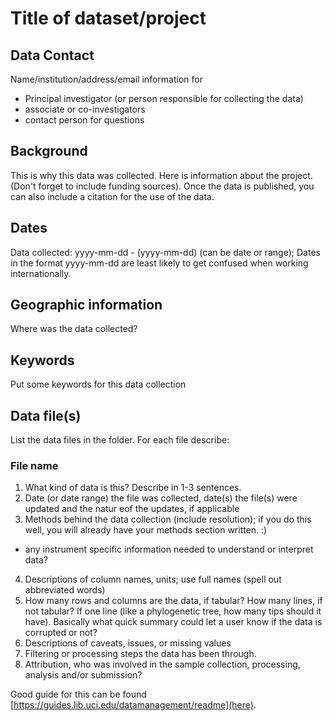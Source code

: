 # Title of dataset/project

## Data Contact
Name/institution/address/email information for
 - Principal investigator (or person responsible for collecting the data)
 - associate or co-investigators
 - contact person for questions
 
 
## Background 
This is why this data was collected. Here is information about the project. (Don't forget to include funding sources). Once the data is published, you can also include a citation for the use of the data.


## Dates
Data collected: yyyy-mm-dd - (yyyy-mm-dd) (can be date or range); Dates in the format yyyy-mm-dd are least likely to get confused when working internationally.

## Geographic information
Where was the data collected?

## Keywords
Put some keywords for this data collection

## Data file(s)
List the data files in the folder. For each file describe:
### File name
  1. What kind of data is this? Describe in 1-3 sentences. 
  2. Date (or date range) the file was collected, date(s) the file(s) were updated and the natur eof the updates, if applicable 
  3. Methods behind the data collection (include resolution); if you do this well, you will already have your methods section written. :)
   - any instrument specific information needed to understand or interpret data?
  4. Descriptions of column names, units; use full names (spell out abbreviated words)
  5. How many rows and columns are the data, if tabular? How many lines, if not tabular? If one line (like a phylogenetic tree, how many tips should it have). Basically what quick summary could let a user know if the data is corrupted or not?
  5. Descriptions of caveats, issues, or missing values 
  6. Filtering or processing steps the data has been through. 
  7. Attribution, who was involved in the sample collection, processing, analysis and/or submission?
  
  Good guide for this can be found [https://guides.lib.uci.edu/datamanagement/readme](here). 
